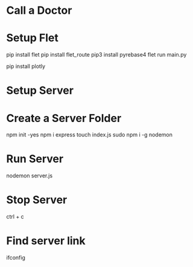 # Call a Doctor
# Setup Flet
pip install flet
pip install flet_route
pip3 install pyrebase4
flet run main.py

pip install plotly


# Setup Server
# Create a Server Folder
npm init -yes
npm i express
touch index.js
sudo npm i -g nodemon


# Run Server
nodemon server.js


# Stop Server
ctrl + c


# Find server link
ifconfig
